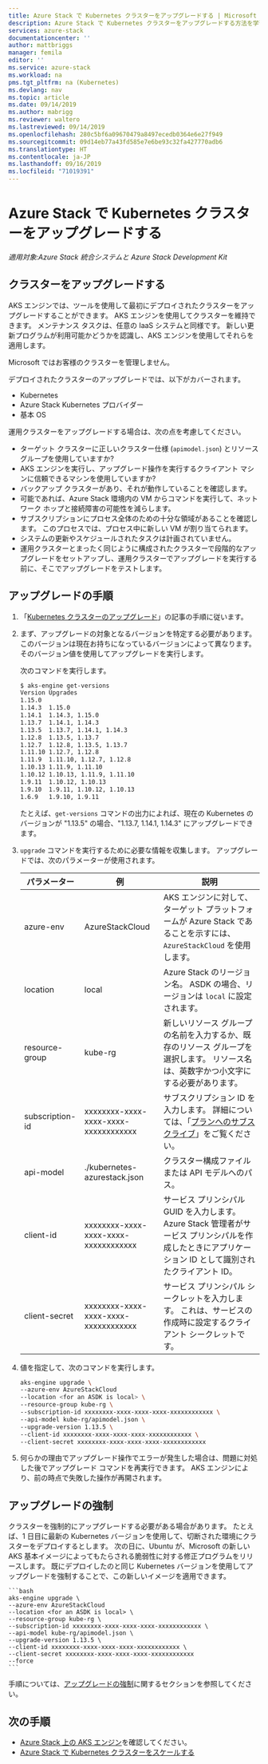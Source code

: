 ```yaml
---
title: Azure Stack で Kubernetes クラスターをアップグレードする | Microsoft Docs
description: Azure Stack で Kubernetes クラスターをアップグレードする方法を学習します。
services: azure-stack
documentationcenter: ''
author: mattbriggs
manager: femila
editor: ''
ms.service: azure-stack
ms.workload: na
pms.tgt_pltfrm: na (Kubernetes)
ms.devlang: nav
ms.topic: article
ms.date: 09/14/2019
ms.author: mabrigg
ms.reviewer: waltero
ms.lastreviewed: 09/14/2019
ms.openlocfilehash: 280c5bf6a09670479a8497ecedb0364e6e27f949
ms.sourcegitcommit: 09d14eb77a43fd585e7e6be93c32fa427770adb6
ms.translationtype: HT
ms.contentlocale: ja-JP
ms.lasthandoff: 09/16/2019
ms.locfileid: "71019391"
---
```

# <a name="upgrade-a-kubernetes-cluster-on-azure-stack"></a>Azure Stack で Kubernetes クラスターをアップグレードする

*適用対象:Azure Stack 統合システムと Azure Stack Development Kit*

## <a name="upgrade-a-cluster"></a>クラスターをアップグレードする

AKS エンジンでは、ツールを使用して最初にデプロイされたクラスターをアップグレードすることができます。 AKS エンジンを使用してクラスターを維持できます。 メンテナンス タスクは、任意の IaaS システムと同様です。 新しい更新プログラムが利用可能かどうかを認識し、AKS エンジンを使用してそれらを適用します。

Microsoft ではお客様のクラスターを管理しません。

デプロイされたクラスターのアップグレードでは、以下がカバーされます。

-   Kubernetes
-   Azure Stack Kubernetes プロバイダー
-   基本 OS

運用クラスターをアップグレードする場合は、次の点を考慮してください。

-   ターゲット クラスターに正しいクラスター仕様 (`apimodel.json`) とリソース グループを使用していますか?
-   AKS エンジンを実行し、アップグレード操作を実行するクライアント マシンに信頼できるマシンを使用していますか?
-   バックアップ クラスターがあり、それが動作していることを確認します。
-   可能であれば、Azure Stack 環境内の VM からコマンドを実行して、ネットワーク ホップと接続障害の可能性を減らします。
-   サブスクリプションにプロセス全体のための十分な領域があることを確認します。 このプロセスでは、プロセス中に新しい VM が割り当てられます。
-   システムの更新やスケジュールされたタスクは計画されていません。
-   運用クラスターとまったく同じように構成されたクラスターで段階的なアップグレードをセットアップし、運用クラスターでアップグレードを実行する前に、そこでアップグレードをテストします。

## <a name="steps-to-upgrade"></a>アップグレードの手順

1. 「[Kubernetes クラスターのアップグレード](https://github.com/Azure/aks-engine/blob/master/docs/topics/upgrade.md)」の記事の手順に従います。 
2. まず、アップグレードの対象となるバージョンを特定する必要があります。 このバージョンは現在お持ちになっているバージョンによって異なります。そのバージョン値を使用してアップグレードを実行します。

    次のコマンドを実行します。

    ```bash  
    $ aks-engine get-versions
    Version Upgrades
    1.15.0
    1.14.3  1.15.0
    1.14.1  1.14.3, 1.15.0
    1.13.7  1.14.1, 1.14.3
    1.13.5  1.13.7, 1.14.1, 1.14.3
    1.12.8  1.13.5, 1.13.7
    1.12.7  1.12.8, 1.13.5, 1.13.7
    1.11.10 1.12.7, 1.12.8
    1.11.9  1.11.10, 1.12.7, 1.12.8
    1.10.13 1.11.9, 1.11.10
    1.10.12 1.10.13, 1.11.9, 1.11.10
    1.9.11  1.10.12, 1.10.13
    1.9.10  1.9.11, 1.10.12, 1.10.13
    1.6.9   1.9.10, 1.9.11
    ```

    たとえば、`get-versions` コマンドの出力によれば、現在の Kubernetes のバージョンが "1.13.5" の場合、"1.13.7, 1.14.1, 1.14.3" にアップグレードできます。

3. `upgrade` コマンドを実行するために必要な情報を収集します。 アップグレードでは、次のパラメーターが使用されます。

    | パラメーター | 例 | 説明 |
    | --- | --- | --- |
    | azure-env | AzureStackCloud | AKS エンジンに対して、ターゲット プラットフォームが Azure Stack であることを示すには、`AzureStackCloud` を使用します。 |
    | location | local | Azure Stack のリージョン名。 ASDK の場合、リージョンは `local` に設定されます。 |
    | resource-group | kube-rg | 新しいリソース グループの名前を入力するか、既存のリソース グループを選択します。 リソース名は、英数字かつ小文字にする必要があります。 |
    | subscription-id | xxxxxxxx-xxxx-xxxx-xxxx-xxxxxxxxxxxx | サブスクリプション ID を入力します。 詳細については、「[プランへのサブスクライブ](https://docs.microsoft.com/azure-stack/user/azure-stack-subscribe-services#subscribe-to-an-offer)」をご覧ください。 |
    | api-model | ./kubernetes-azurestack.json | クラスター構成ファイルまたは API モデルへのパス。 |
    | client-id | xxxxxxxx-xxxx-xxxx-xxxx-xxxxxxxxxxxx | サービス プリンシパル GUID を入力します。 Azure Stack 管理者がサービス プリンシパルを作成したときにアプリケーション ID として識別されたクライアント ID。 |
    | client-secret | xxxxxxxx-xxxx-xxxx-xxxx-xxxxxxxxxxxx | サービス プリンシパル シークレットを入力します。 これは、サービスの作成時に設定するクライアント シークレットです。 |


4. 値を指定して、次のコマンドを実行します。

    ```bash  
    aks-engine upgrade \
    --azure-env AzureStackCloud   
    --location <for an ASDK is local> \
    --resource-group kube-rg \
    --subscription-id xxxxxxxx-xxxx-xxxx-xxxx-xxxxxxxxxxxx \
    --api-model kube-rg/apimodel.json \
    --upgrade-version 1.13.5 \
    --client-id xxxxxxxx-xxxx-xxxx-xxxx-xxxxxxxxxxxx \
    --client-secret xxxxxxxx-xxxx-xxxx-xxxx-xxxxxxxxxxxx
    ```

5.  何らかの理由でアップグレード操作でエラーが発生した場合は、問題に対処した後でアップグレード コマンドを再実行できます。 AKS エンジンにより、前の時点で失敗した操作が再開されます。

## <a name="forcing-an-upgrade"></a>アップグレードの強制

クラスターを強制的にアップグレードする必要がある場合があります。 たとえば、1 日目に最新の Kubernetes バージョンを使用して、切断された環境にクラスターをデプロイするとします。 次の日に、Ubuntu が、Microsoft の新しい AKS 基本イメージによってもたらされる脆弱性に対する修正プログラムをリリースします。 既にデプロイしたのと同じ Kubernetes バージョンを使用してアップグレードを強制することで、この新しいイメージを適用できます。

    ```bash  
    aks-engine upgrade \
    --azure-env AzureStackCloud   
    --location <for an ASDK is local> \
    --resource-group kube-rg \
    --subscription-id xxxxxxxx-xxxx-xxxx-xxxx-xxxxxxxxxxxx \
    --api-model kube-rg/apimodel.json \
    --upgrade-version 1.13.5 \
    --client-id xxxxxxxx-xxxx-xxxx-xxxx-xxxxxxxxxxxx \
    --client-secret xxxxxxxx-xxxx-xxxx-xxxx-xxxxxxxxxxxx
    --force
    ```

手順については、[アップグレードの強制](https://github.com/Azure/aks-engine/blob/master/docs/topics/upgrade.md#force-upgrade)に関するセクションを参照してください。

## <a name="next-steps"></a>次の手順

- [Azure Stack 上の AKS エンジン](azure-stack-kubernetes-aks-engine-overview.md)を確認してください。
- [Azure Stack で Kubernetes クラスターをスケールする](azure-stack-kubernetes-aks-engine-scale.md)
